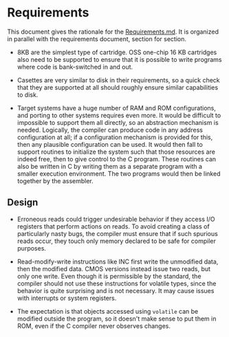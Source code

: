 # Requirements

This document gives the rationale for the [Requirements.md](requirements). It
is organized in parallel with the requirements document, section for section.

* 8KB are the simplest type of cartridge. OSS one-chip 16 KB cartridges also
   need to be supported to ensure that it is possible to write programs where
   code is bank-switched in and out.

* Casettes are very similar to disk in their requirements, so a quick check
   that they are supported at all should roughly ensure similar capabilities to
   disk.

* Target systems have a huge number of RAM and ROM configurations, and porting
   to other systems requires even more. It would be difficult to impossible to
   support them all directly, so an abstraction mechanism is needed. Logically,
   the compiler can produce code in any address configuration at all; if a
   configuration mechanism is provided for this, then any plausible
   configuration can be used. It would then fall to support routines to
   initialize the system such that those resources are indeed free, then to give
   control to the C program. These routines can also be written in C by writing
   them as a separate program with a smaller execution environment. The two
   programs would then be linked together by the assembler.

## Design

* Erroneous reads could trigger undesirable behavior if they access I/O
   registers that perform actions on reads. To avoid creating a class of
   particularly nasty bugs, the compiler must ensure that if such spurious reads
   occur, they touch only memory declared to be safe for compiler purposes.

* Read-modify-write instructions like INC first write the unmodified data, then
   the modified data. CMOS versions instead issue two reads, but only one
   write. Even though it is permissible by the standard, the compiler should
   not use these instructions for volatile types, since the behavior is quite
   surprising and is not necessary. It may cause issues with interrupts or
   system registers.

* The expectation is that objects accessed using `volatile` can be modified
   outside the program, so it doesn't make sense to put them in ROM, even if
   the C compiler never observes changes.